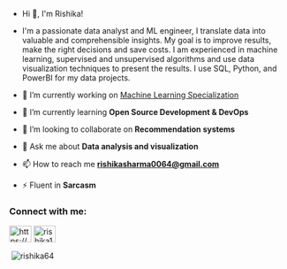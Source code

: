 - Hi 👋, I'm Rishika!

- I'm a passionate data analyst and ML engineer, I translate data into valuable and comprehensible insights. My goal is to improve results, make the right decisions and save costs. I am experienced in machine learning, supervised and unsupervised algorithms and use data visualization techniques to present the results. I use SQL, Python, and PowerBI for my data projects.

- 🔭 I’m currently working on [Machine Learning Specialization](https://github.com/rishika64/Machine-Learning-Specialization-Andrew.Ng)

- 🌱 I’m currently learning **Open Source Development & DevOps**

- 👯 I’m looking to collaborate on **Recommendation systems**

- 💬 Ask me about **Data analysis and visualization**

- 📫 How to reach me **rishikasharma0064@gmail.com**

- ⚡ Fluent in **Sarcasm**

<h3 align="left">Connect with me:</h3>
<p align="left">
<a href="https://linkedin.com/in/https://www.linkedin.com/in/rishika13/" target="blank"><img align="center" src="https://raw.githubusercontent.com/rahuldkjain/github-profile-readme-generator/master/src/images/icons/Social/linked-in-alt.svg" alt="https://www.linkedin.com/in/rishika13/" height="30" width="40" /></a>
<a href="https://www.hackerrank.com/rishika13" target="blank"><img align="center" src="https://raw.githubusercontent.com/rahuldkjain/github-profile-readme-generator/master/src/images/icons/Social/hackerrank.svg" alt="rishika13" height="30" width="40" /></a>
</p>

<p>&nbsp;<img align="center" src="https://github-readme-stats.vercel.app/api?username=rishika64&show_icons=true&locale=en" alt="rishika64" /></p>

